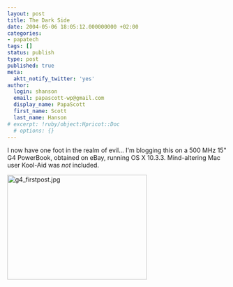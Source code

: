 ```yaml
---
layout: post
title: The Dark Side
date: 2004-05-06 18:05:12.000000000 +02:00
categories:
- papatech
tags: []
status: publish
type: post
published: true
meta:
  aktt_notify_twitter: 'yes'
author:
  login: shanson
  email: papascott-wp@gmail.com
  display_name: PapaScott
  first_name: Scott
  last_name: Hanson
# excerpt: !ruby/object:Hpricot::Doc
  # options: {}
---
```

<p>I now have one foot in the realm of evil... I'm blogging this on a 500 MHz 15" G4 PowerBook, obtained on eBay, running OS X 10.3.3. Mind-altering Mac user Kool-Aid was <em>not</em> included.</p>
<p><img alt="g4_firstpost.jpg" src="http://www.papascott.de/wordpress/wp-content/uploads/2004/05/g4_firstpost.jpg" width="320" height="240" border="0" /></p>
